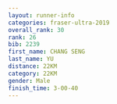 ```yaml
---
layout: runner-info
categories: fraser-ultra-2019 
overall_rank: 30
rank: 26
bib: 2239
first_name: CHANG SENG
last_name: YU
distance: 22KM
category: 22KM
gender: Male
finish_time: 3-00-40
---
```

